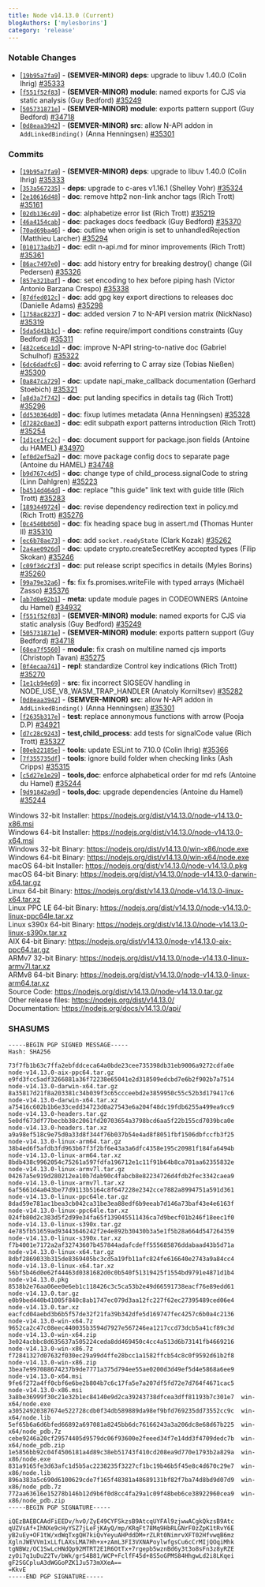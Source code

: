 ```yaml
---
title: Node v14.13.0 (Current)
blogAuthors: ['mylesborins']
category: 'release'
---
```


### Notable Changes

* [[`19b95a7fa9`](https://github.com/nodejs/node/commit/19b95a7fa9)] - **(SEMVER-MINOR)** **deps**: upgrade to libuv 1.40.0 (Colin Ihrig) [#35333](https://github.com/nodejs/node/pull/35333)
* [[`f551f52f83`](https://github.com/nodejs/node/commit/f551f52f83)] - **(SEMVER-MINOR)** **module**: named exports for CJS via static analysis (Guy Bedford) [#35249](https://github.com/nodejs/node/pull/35249)
* [[`505731871e`](https://github.com/nodejs/node/commit/505731871e)] - **(SEMVER-MINOR)** **module**: exports pattern support (Guy Bedford) [#34718](https://github.com/nodejs/node/pull/34718)
* [[`0d8eaa3942`](https://github.com/nodejs/node/commit/0d8eaa3942)] - **(SEMVER-MINOR)** **src**: allow N-API addon in `AddLinkedBinding()` (Anna Henningsen) [#35301](https://github.com/nodejs/node/pull/35301)

### Commits

* [[`19b95a7fa9`](https://github.com/nodejs/node/commit/19b95a7fa9)] - **(SEMVER-MINOR)** **deps**: upgrade to libuv 1.40.0 (Colin Ihrig) [#35333](https://github.com/nodejs/node/pull/35333)
* [[`353a567235`](https://github.com/nodejs/node/commit/353a567235)] - **deps**: upgrade to c-ares v1.16.1 (Shelley Vohr) [#35324](https://github.com/nodejs/node/pull/35324)
* [[`2e10616d48`](https://github.com/nodejs/node/commit/2e10616d48)] - **doc**: remove http2 non-link anchor tags (Rich Trott) [#35161](https://github.com/nodejs/node/pull/35161)
* [[`02db136c49`](https://github.com/nodejs/node/commit/02db136c49)] - **doc**: alphabetize error list (Rich Trott) [#35219](https://github.com/nodejs/node/pull/35219)
* [[`46a4154cab`](https://github.com/nodejs/node/commit/46a4154cab)] - **doc**: packages docs feedback (Guy Bedford) [#35370](https://github.com/nodejs/node/pull/35370)
* [[`70ad69ba46`](https://github.com/nodejs/node/commit/70ad69ba46)] - **doc**: outline when origin is set to unhandledRejection (Matthieu Larcher) [#35294](https://github.com/nodejs/node/pull/35294)
* [[`010173a4b7`](https://github.com/nodejs/node/commit/010173a4b7)] - **doc**: edit n-api.md for minor improvements (Rich Trott) [#35361](https://github.com/nodejs/node/pull/35361)
* [[`86ac7497e0`](https://github.com/nodejs/node/commit/86ac7497e0)] - **doc**: add history entry for breaking destroy() change (Gil Pedersen) [#35326](https://github.com/nodejs/node/pull/35326)
* [[`857e321baf`](https://github.com/nodejs/node/commit/857e321baf)] - **doc**: set encoding to hex before piping hash (Victor Antonio Barzana Crespo) [#35338](https://github.com/nodejs/node/pull/35338)
* [[`87dfed012c`](https://github.com/nodejs/node/commit/87dfed012c)] - **doc**: add gpg key export directions to releases doc (Danielle Adams) [#35298](https://github.com/nodejs/node/pull/35298)
* [[`1758ac8237`](https://github.com/nodejs/node/commit/1758ac8237)] - **doc**: added version 7 to N-API version matrix (NickNaso) [#35319](https://github.com/nodejs/node/pull/35319)
* [[`5da5d41b1c`](https://github.com/nodejs/node/commit/5da5d41b1c)] - **doc**: refine require/import conditions constraints (Guy Bedford) [#35311](https://github.com/nodejs/node/pull/35311)
* [[`482ce6ce1d`](https://github.com/nodejs/node/commit/482ce6ce1d)] - **doc**: improve N-API string-to-native doc (Gabriel Schulhof) [#35322](https://github.com/nodejs/node/pull/35322)
* [[`6dc6dadfc6`](https://github.com/nodejs/node/commit/6dc6dadfc6)] - **doc**: avoid referring to C array size (Tobias Nießen) [#35300](https://github.com/nodejs/node/pull/35300)
* [[`0a847ca729`](https://github.com/nodejs/node/commit/0a847ca729)] - **doc**: update napi\_make\_callback documentation (Gerhard Stoebich) [#35321](https://github.com/nodejs/node/pull/35321)
* [[`a8d3a7f742`](https://github.com/nodejs/node/commit/a8d3a7f742)] - **doc**: put landing specifics in details tag (Rich Trott) [#35296](https://github.com/nodejs/node/pull/35296)
* [[`dd530364d0`](https://github.com/nodejs/node/commit/dd530364d0)] - **doc**: fixup lutimes metadata (Anna Henningsen) [#35328](https://github.com/nodejs/node/pull/35328)
* [[`d7282c0ae3`](https://github.com/nodejs/node/commit/d7282c0ae3)] - **doc**: edit subpath export patterns introduction (Rich Trott) [#35254](https://github.com/nodejs/node/pull/35254)
* [[`1d1ce1fc2c`](https://github.com/nodejs/node/commit/1d1ce1fc2c)] - **doc**: document support for package.json fields (Antoine du HAMEL) [#34970](https://github.com/nodejs/node/pull/34970)
* [[`ef0d2ef5a2`](https://github.com/nodejs/node/commit/ef0d2ef5a2)] - **doc**: move package config docs to separate page (Antoine du HAMEL) [#34748](https://github.com/nodejs/node/pull/34748)
* [[`b9d767c4d5`](https://github.com/nodejs/node/commit/b9d767c4d5)] - **doc**: change type of child\_process.signalCode to string (Linn Dahlgren) [#35223](https://github.com/nodejs/node/pull/35223)
* [[`b4514d464d`](https://github.com/nodejs/node/commit/b4514d464d)] - **doc**: replace "this guide" link text with guide title (Rich Trott) [#35283](https://github.com/nodejs/node/pull/35283)
* [[`1893449724`](https://github.com/nodejs/node/commit/1893449724)] - **doc**: revise dependency redirection text in policy.md (Rich Trott) [#35276](https://github.com/nodejs/node/pull/35276)
* [[`0c4540b050`](https://github.com/nodejs/node/commit/0c4540b050)] - **doc**: fix heading space bug in assert.md (Thomas Hunter II) [#35310](https://github.com/nodejs/node/pull/35310)
* [[`ec6b78ae73`](https://github.com/nodejs/node/commit/ec6b78ae73)] - **doc**: add `socket.readyState` (Clark Kozak) [#35262](https://github.com/nodejs/node/pull/35262)
* [[`2a4ae0926d`](https://github.com/nodejs/node/commit/2a4ae0926d)] - **doc**: update crypto.createSecretKey accepted types (Filip Skokan) [#35246](https://github.com/nodejs/node/pull/35246)
* [[`c09f3dc2f3`](https://github.com/nodejs/node/commit/c09f3dc2f3)] - **doc**: put release script specifics in details (Myles Borins) [#35260](https://github.com/nodejs/node/pull/35260)
* [[`99a79e32a6`](https://github.com/nodejs/node/commit/99a79e32a6)] - **fs**: fix fs.promises.writeFile with typed arrays (Michaël Zasso) [#35376](https://github.com/nodejs/node/pull/35376)
* [[`ab7d0e92b1`](https://github.com/nodejs/node/commit/ab7d0e92b1)] - **meta**: update module pages in CODEOWNERS (Antoine du Hamel) [#34932](https://github.com/nodejs/node/pull/34932)
* [[`f551f52f83`](https://github.com/nodejs/node/commit/f551f52f83)] - **(SEMVER-MINOR)** **module**: named exports for CJS via static analysis (Guy Bedford) [#35249](https://github.com/nodejs/node/pull/35249)
* [[`505731871e`](https://github.com/nodejs/node/commit/505731871e)] - **(SEMVER-MINOR)** **module**: exports pattern support (Guy Bedford) [#34718](https://github.com/nodejs/node/pull/34718)
* [[`68ea7f5560`](https://github.com/nodejs/node/commit/68ea7f5560)] - **module**: fix crash on multiline named cjs imports (Christoph Tavan) [#35275](https://github.com/nodejs/node/pull/35275)
* [[`0f4ecaa741`](https://github.com/nodejs/node/commit/0f4ecaa741)] - **repl**: standardize Control key indications (Rich Trott) [#35270](https://github.com/nodejs/node/pull/35270)
* [[`1e1cb94e69`](https://github.com/nodejs/node/commit/1e1cb94e69)] - **src**: fix incorrect SIGSEGV handling in NODE\_USE\_V8\_WASM\_TRAP\_HANDLER (Anatoly Korniltsev) [#35282](https://github.com/nodejs/node/pull/35282)
* [[`0d8eaa3942`](https://github.com/nodejs/node/commit/0d8eaa3942)] - **(SEMVER-MINOR)** **src**: allow N-API addon in `AddLinkedBinding()` (Anna Henningsen) [#35301](https://github.com/nodejs/node/pull/35301)
* [[`f2635b317e`](https://github.com/nodejs/node/commit/f2635b317e)] - **test**: replace annonymous functions with arrow (Pooja D.P) [#34921](https://github.com/nodejs/node/pull/34921)
* [[`d7c28c9243`](https://github.com/nodejs/node/commit/d7c28c9243)] - **test,child_process**: add tests for signalCode value (Rich Trott) [#35327](https://github.com/nodejs/node/pull/35327)
* [[`80eb22185e`](https://github.com/nodejs/node/commit/80eb22185e)] - **tools**: update ESLint to 7.10.0 (Colin Ihrig) [#35366](https://github.com/nodejs/node/pull/35366)
* [[`7f355735df`](https://github.com/nodejs/node/commit/7f355735df)] - **tools**: ignore build folder when checking links (Ash Cripps) [#35315](https://github.com/nodejs/node/pull/35315)
* [[`c5d27e1e29`](https://github.com/nodejs/node/commit/c5d27e1e29)] - **tools,doc**: enforce alphabetical order for md refs (Antoine du Hamel) [#35244](https://github.com/nodejs/node/pull/35244)
* [[`9d91842a9d`](https://github.com/nodejs/node/commit/9d91842a9d)] - **tools,doc**: upgrade dependencies (Antoine du Hamel) [#35244](https://github.com/nodejs/node/pull/35244)

Windows 32-bit Installer: https://nodejs.org/dist/v14.13.0/node-v14.13.0-x86.msi<br>
Windows 64-bit Installer: https://nodejs.org/dist/v14.13.0/node-v14.13.0-x64.msi<br>
Windows 32-bit Binary: https://nodejs.org/dist/v14.13.0/win-x86/node.exe<br>
Windows 64-bit Binary: https://nodejs.org/dist/v14.13.0/win-x64/node.exe<br>
macOS 64-bit Installer: https://nodejs.org/dist/v14.13.0/node-v14.13.0.pkg<br>
macOS 64-bit Binary: https://nodejs.org/dist/v14.13.0/node-v14.13.0-darwin-x64.tar.gz<br>
Linux 64-bit Binary: https://nodejs.org/dist/v14.13.0/node-v14.13.0-linux-x64.tar.xz<br>
Linux PPC LE 64-bit Binary: https://nodejs.org/dist/v14.13.0/node-v14.13.0-linux-ppc64le.tar.xz<br>
Linux s390x 64-bit Binary: https://nodejs.org/dist/v14.13.0/node-v14.13.0-linux-s390x.tar.xz<br>
AIX 64-bit Binary: https://nodejs.org/dist/v14.13.0/node-v14.13.0-aix-ppc64.tar.gz<br>
ARMv7 32-bit Binary: https://nodejs.org/dist/v14.13.0/node-v14.13.0-linux-armv7l.tar.xz<br>
ARMv8 64-bit Binary: https://nodejs.org/dist/v14.13.0/node-v14.13.0-linux-arm64.tar.xz<br>
Source Code: https://nodejs.org/dist/v14.13.0/node-v14.13.0.tar.gz<br>
Other release files: https://nodejs.org/dist/v14.13.0/<br>
Documentation: https://nodejs.org/docs/v14.13.0/api/

### SHASUMS

```
-----BEGIN PGP SIGNED MESSAGE-----
Hash: SHA256

73f7fb1b63c7ffa2ebfddceca64a0bde23cee735398db31eb9006a9272cdfa0e  node-v14.13.0-aix-ppc64.tar.gz
e9fd3fcc5adf3266881a36f72238e65041e2d318509edcbd7e6b2f902b7a7514  node-v14.13.0-darwin-x64.tar.gz
8a35817d21f8a203381c34b039f3c65ccceebd2e3859950c55c52b3d179417c6  node-v14.13.0-darwin-x64.tar.xz
a75416c602b1b6e33cedd34723d0a27543e6a204f48dc19fdb6255a499ea9cc9  node-v14.13.0-headers.tar.gz
5e0df673df77becbb38c2061fd20703654a3798bcd6aa5f22b155cd7039bca0e  node-v14.13.0-headers.tar.xz
a9a98ef518c9e75d0a33d8f344f76b037b54e4ad8f8051fbf1506dbfccfb3f25  node-v14.13.0-linux-arm64.tar.gz
38b4ed6f5afdb3fd963b67f3f2bf6e43a3a6dfc4358e195c20981f184fa6494b  node-v14.13.0-linux-arm64.tar.xz
8bdb438c9962054c75261a597fdfa196712e1c11f91b64b8ca701aa62355832e  node-v14.13.0-linux-armv7l.tar.gz
04267a5e919d280212ea10b7dab90c4fabcb8e82234726d4fdb2fec3342caea9  node-v14.13.0-linux-armv7l.tar.xz
6af5661d4a043be77d9113b5164c8f647228e2342cce7882a8994751a591d361  node-v14.13.0-linux-ppc64le.tar.gz
8dad59e781ac1bea3cb042ca31be3ea88edf6b9eeab7d146a73baf43e4e6163f  node-v14.13.0-linux-ppc64le.tar.xz
024fb80d2c383d5f2d99e34fa65f139045511436ca7d9becf01b246f18eec1f0  node-v14.13.0-linux-s390x.tar.gz
4e785fb51659ad93443646242f2e4e892b30430b3a5e1f5b28a664d547264359  node-v14.13.0-linux-s390x.tar.xz
f7b4001e7172a2af32743607b457844adafcdeff555685876ddabaad43b5d71a  node-v14.13.0-linux-x64.tar.gz
8dbf2869033b315de8369405bc3cd5a19fb11afc824fe616640e2743a9a84cc4  node-v14.13.0-linux-x64.tar.xz
56bf5b46d0e62f44463d0381682d0c0b540f51319425f1554bd9791e4871d1b4  node-v14.13.0.pkg
8538b2e76aa06ee0e6eb1c118426c3c5ca53b2e49d66591738eacf76e89edd61  node-v14.13.0.tar.gz
e0b9bed440b41005f840c8ab1747ec079d3aa12fc227f62ec27395489ced06e4  node-v14.13.0.tar.xz
eacfcd04aebd3b6b5f57de32f21fa39b342dfe5d169747fec4257c6b0a4c2136  node-v14.13.0-win-x64.7z
9652ca2c47c08eec440035b3594d7927e567246ea1217ccd73dcb5a41cf89c3d  node-v14.13.0-win-x64.zip
3e024acbbc8d635637a505224ceda8dd469450c4cc4a513d6b73141fb4669216  node-v14.13.0-win-x86.7z
f72841327d07632f030ec29a99d4ffe28bcc1a1582ffcb54c8c0f9592d61b2f8  node-v14.13.0-win-x86.zip
3bea7e997088674237b9de7771a375d794ee55ae0200d3d49ef5d4e5868a6ee9  node-v14.13.0-x64.msi
9fe6f272a4ff0cbf6e6be2b804b7c6c17fa5e7a207df5fd72e7d764f4671cac5  node-v14.13.0-x86.msi
3a8be36999f30c21e32b1ec84140e9d2ca39243738dfcea3dff81193b7c301e7  win-x64/node.exe
a30524920387674e522728cdb0f34db589889da98ef9bfd769235dd73552cc9c  win-x64/node.lib
5ef65b6a6d6bfed66892a697081a8245bb6dc76166243a3a206dc8e68d67b225  win-x64/node_pdb.7z
cebe9246a20cf29574405d9579dc06f93600e2feeed34f7e14dd3f4709dedc7b  win-x64/node_pdb.zip
1e5856bb92c04f4506181a4d89c38eb51743f410cd208ea9d770e1793b2a829a  win-x86/node.exe
831a9165fe3d63afc1d5b5ac2238235f3227cf1bc19b46b5f45e8c4d670c29e7  win-x86/node.lib
896a383a5c690d6100629cde7f165f48381a48689131bf82f7ba74d8bd9d07d9  win-x86/node_pdb.7z
772aa63616e15278b146b12d9b6f0d8cc4fa29a1c09f48beb6ce38922960cea9  win-x86/node_pdb.zip
-----BEGIN PGP SIGNATURE-----

iQEzBAEBCAAdFiEEDv/hvO/ZyE49CYFSkzsB9AtcqUYFAl9zjwwACgkQkzsB9Atc
qUZVsAf+IhNXe9cHyYSZ7jLeFjKAyQ/mp/KRqFt78Mq9HbRLGNrF0zZpK1tRvY6E
yB2uEy+OF1tW/xdWqTxgQH7kiQvYeyuAHPddDM+rZLRt0NimrvXFT02HfvwqB6mz
XglnJWEVVm1xLLfLAXsLMA7Hh+x+zAmL3FI3VXNAPoylwfgsCu6cCrMIjQOqiMhk
tgNBWz/OC1SwLcHNdQp92MTRT2E1R6OtTx+7rgepb5wznBd6y3t3o8sFn3z8yRZE
zyOi7q1uDuZ2Tv/bWk/grS4B81/WCP+FclfF45d+8S5oGPMS84HhgwLd2i8LKqei
gF2SGCpluA3dWGGoPZK1Ju573mXXeA==
=KkvE
-----END PGP SIGNATURE-----

```
